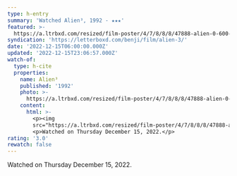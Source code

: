 ```yaml
---
type: h-entry
summary: 'Watched Alien³, 1992 - ★★★'
featured: >-
  https://a.ltrbxd.com/resized/film-poster/4/7/8/8/8/47888-alien-0-600-0-900-crop.jpg?v=8b2645e0e9
syndication: 'https://letterboxd.com/benji/film/alien-3/'
date: '2022-12-15T06:00:00.000Z'
updated: '2022-12-15T23:06:57.000Z'
watch-of:
  type: h-cite
  properties:
    name: Alien³
    published: '1992'
    photo: >-
      https://a.ltrbxd.com/resized/film-poster/4/7/8/8/8/47888-alien-0-600-0-900-crop.jpg?v=8b2645e0e9
    content:
      html: >-
        <p><img
        src="https://a.ltrbxd.com/resized/film-poster/4/7/8/8/8/47888-alien-0-600-0-900-crop.jpg?v=8b2645e0e9"/></p>
        <p>Watched on Thursday December 15, 2022.</p>
rating: '3.0'
rewatch: false
---
```

Watched on Thursday December 15, 2022.
